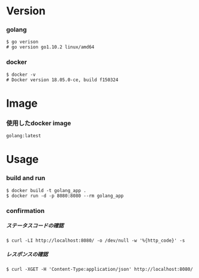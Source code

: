 # Version
### golang
```
$ go verison
# go version go1.10.2 linux/amd64
```

### docker
```
$ docker -v
# Docker version 18.05.0-ce, build f150324
```

# Image

### 使用したdocker image
```docker
golang:latest
```


# Usage
### build and run
```docker:docker_file
$ docker build -t golang_app .
$ docker run -d -p 8080:8080 --rm golang_app
```
### confirmation

##### ステータスコードの確認
```
$ curl -LI http://localhost:8080/ -o /dev/null -w '%{http_code}' -s
```

##### レスポンスの確認
```
$ curl -XGET -H 'Content-Type:application/json' http://localhost:8080/
```
